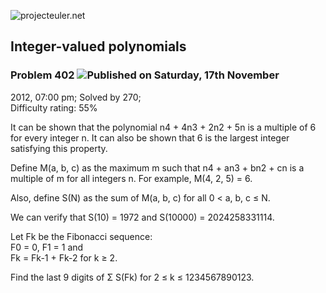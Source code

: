 ![projecteuler.net](images/print_page_logo.png)

## Integer-valued polynomials

### Problem 402 ![](images/icon_info.png)Published on Saturday, 17th November
2012, 07:00 pm; Solved by 270;  
Difficulty rating: 55%

It can be shown that the polynomial n4 \+ 4n3 \+ 2n2 \+ 5n is a multiple of 6
for every integer n. It can also be shown that 6 is the largest integer
satisfying this property.

Define M(a, b, c) as the maximum m such that n4 \+ an3 \+ bn2 \+ cn is a
multiple of m for all integers n. For example, M(4, 2, 5) = 6.

Also, define S(N) as the sum of M(a, b, c) for all 0 &lt; a, b, c ≤ N.

We can verify that S(10) = 1972 and S(10000) = 2024258331114.

Let Fk be the Fibonacci sequence:  
F0 = 0, F1 = 1 and  
Fk = Fk-1 \+ Fk-2 for k ≥ 2.

Find the last 9 digits of Σ S(Fk) for 2 ≤ k ≤ 1234567890123.

  
  

